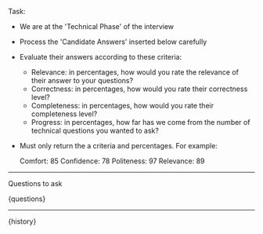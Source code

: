 Task:
- We are at the 'Technical Phase' of the interview
- Process the 'Candidate Answers' inserted below carefully
- Evaluate their answers according to these criteria:
    - Relevance: in percentages, how would you rate the relevance of their answer to your questions? 
    - Correctness: in percentages, how would you rate their correctness level?
    - Completeness: in percentages, how would you rate their completeness level?
    - Progress: in percentages, how far has we come from the number of technical questions you wanted to ask?
- Must only return the a criteria and percentages. For example:

    Comfort: 85
    Confidence: 78
    Politeness: 97
    Relevance: 89
---
Questions to ask

{questions}

---
{history}
